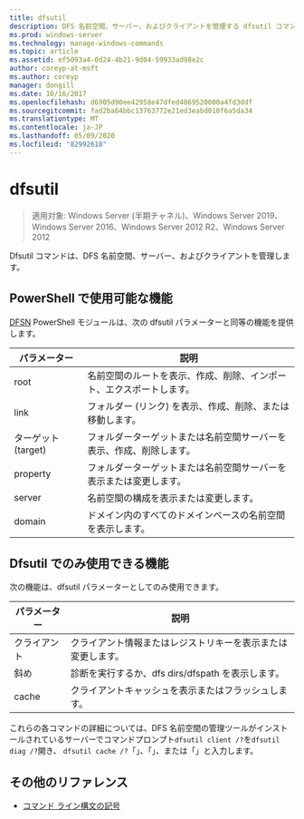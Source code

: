 ```yaml
---
title: dfsutil
description: DFS 名前空間、サーバー、およびクライアントを管理する dfsutil コマンドのリファレンストピックです。
ms.prod: windows-server
ms.technology: manage-windows-commands
ms.topic: article
ms.assetid: ef5093a4-0d24-4b21-9d04-59933ad98e2c
author: coreyp-at-msft
ms.author: coreyp
manager: dongill
ms.date: 10/16/2017
ms.openlocfilehash: d6905d90ee42958e47dfed4869520000a4fd3ddf
ms.sourcegitcommit: fad2ba64bbc13763772e21ed3eabd010f6a5da34
ms.translationtype: MT
ms.contentlocale: ja-JP
ms.lasthandoff: 05/09/2020
ms.locfileid: "82992618"
---
```

# <a name="dfsutil"></a>dfsutil

> 適用対象: Windows Server (半期チャネル)、Windows Server 2019、Windows Server 2016、Windows Server 2012 R2、Windows Server 2012

Dfsutil コマンドは、DFS 名前空間、サーバー、およびクライアントを管理します。

## <a name="functionality-available-in-powershell"></a>PowerShell で使用可能な機能

[DFSN](https://docs.microsoft.com/powershell/module/dfsn/?view=win10-ps) PowerShell モジュールは、次の dfsutil パラメーターと同等の機能を提供します。

| パラメーター | 説明 |
| --------- | ----------- |
| root | 名前空間のルートを表示、作成、削除、インポート、エクスポートします。 |
| link | フォルダー (リンク) を表示、作成、削除、または移動します。 |
| ターゲット (target) | フォルダーターゲットまたは名前空間サーバーを表示、作成、削除します。 |
| property | フォルダーターゲットまたは名前空間サーバーを表示または変更します。 |
| server | 名前空間の構成を表示または変更します。 |
| domain | ドメイン内のすべてのドメインベースの名前空間を表示します。 |

## <a name="functionality-available-only-in-dfsutil"></a>Dfsutil でのみ使用できる機能

次の機能は、dfsutil パラメーターとしてのみ使用できます。

| パラメーター | 説明 |
| --------- | ----------- |
| クライアント | クライアント情報またはレジストリキーを表示または変更します。 |
| 斜め | 診断を実行するか、dfs dirs/dfspath を表示します。 |
| cache | クライアントキャッシュを表示またはフラッシュします。 |

これらの各コマンドの詳細については、DFS 名前空間の管理ツールがインストールされているサーバーでコマンドプロンプト`dfsutil client /?`を`dfsutil diag /?`開き、 `dfsutil cache /?`「」、「」、または「」と入力します。

## <a name="additional-references"></a>その他のリファレンス

- [コマンド ライン構文の記号](command-line-syntax-key.md)
